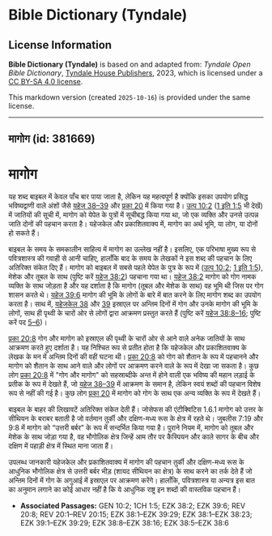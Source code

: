 # Bible Dictionary (Tyndale)

## License Information

**Bible Dictionary (Tyndale)** is based on and adapted from: _Tyndale Open Bible Dictionary_, [Tyndale House Publishers](https://tyndaleopenresources.com/), 2023, which is licensed under a [CC BY-SA 4.0 license](https://creativecommons.org/licenses/by-sa/4.0/legalcode.en).

This markdown version (created `2025-10-16`) is provided under the same license.



--------------------------------

## मागोग (id: 381669)

मागोग
=====

यह शब्द बाइबल में केवल पाँच बार पाया जाता है, लेकिन यह महत्वपूर्ण है क्योंकि इसका उपयोग प्रसिद्ध भविष्यद्वाणी वाले अंशों जैसे [यहेज 38–39](https://ref.ly/Ezek38:1-Ezek39:29) और [प्रका 20](https://ref.ly/Rev20:1-Rev20:15) में किया गया है। [उत्प 10:2](https://ref.ly/Gen10:2) ([1 इति 1:5](https://ref.ly/1Chr1:5) भी देखें) में जातियों की सूची में, मागोग को येपेत के पुत्रों में सूचीबद्ध किया गया था, जो एक व्यक्ति और उनसे उत्पन्न जाति दोनों की पहचान करता है। यहेजकेल और प्रकाशितवाक्य में, मागोग का अर्थ भूमि, या लोग, या दोनों हो सकते हैं।

बाइबल के समय के समकालीन साहित्य में मागोग का उल्लेख नहीं है। इसलिए, एक परिभाषा मुख्य रूप से पवित्रशास्त्र की गवाही से आनी चाहिए, हालाँकि बाद के समय के लेखकों ने इस शब्द की पहचान के लिए अतिरिक्त संकेत दिए हैं। मागोग को बाइबल में सबसे पहले येपेत के पुत्र के रूप में ([उत्प 10:2](https://ref.ly/Gen10:2); [1 इति 1:5](https://ref.ly/1Chr1:5)), मेशेक और तूबल के साथ (पुष्टि करें [यहेज 38:2](https://ref.ly/Ezek38:2)) पहचाना गया था। [यहेज 38:2](https://ref.ly/Ezek38:2) मागोग को गोग नामक व्यक्ति के साथ जोड़ता है और यह दर्शाता है कि मागोग (तूबल और मेशेक के साथ) वह भूमि थी जिस पर गोग शासन करते थे। [यहेज 39:6](https://ref.ly/Ezek39:6) मागोग की भूमि के लोगों के बारे में बात करने के लिए मागोग शब्द का उपयोग करता है। साथ में, [यहेजकेल 38](https://ref.ly/Ezek38:1-Ezek38:23) और [39](https://ref.ly/Ezek39:1-Ezek39:29) इस्राएल पर अन्तिम दिनों में गोग और उनके मागोग की भूमि के लोगों, साथ ही पृथ्वी के चारों ओर से लोगों द्वारा आक्रमण प्रस्तुत करते हैं (पुष्टि करें [यहेज 38:8–16](https://ref.ly/Ezek38:8-Ezek38:16); पुष्टि करें पद [5–6](https://ref.ly/Ezek38:5-Ezek38:6))।

[प्रका 20:8](https://ref.ly/Rev20:8) गोग और मागोग को इस्राएल की पृथ्वी के चारों ओर से आने वाले अनेक जातियों के साथ आक्रमण करते हुए दर्शाता है। यह निश्चित रूप से प्रतीत होता है कि यहेजकेल और प्रकाशितवाक्य के लेखक के मन में अन्तिम दिनों की वही घटना थी। [प्रका 20:8](https://ref.ly/Rev20:8) को गोग को शैतान के रूप में पहचानने और मागोग को शैतान के साथ आने वाले और लोगों पर आक्रमण करने वाले के रूप में देखा जा सकता है। कुछ लोग [प्रका 20:8](https://ref.ly/Rev20:8) में "गोग और मागोग" को सहस्राब्दीके अन्त में होने वाली एक भविष्य की महान लड़ाई के प्रतीक के रूप में देखते हैं, जो [यहेज 38–39](https://ref.ly/Ezek38:1-Ezek39:29) में आक्रमण के समान है, लेकिन स्वयं शब्दों की पहचान विशेष रूप से नहीं की गई है। कुछ लोग [प्रका 20](https://ref.ly/Rev20:1-Rev20:15) में मागोग को गोग के साथ एक अन्य व्यक्ति के रूप में देखते हैं।

बाइबल के बाहर की लिखावटें अतिरिक्त संकेत देती हैं। जोसेफस की एंटीक्विटिस 1\.6\.1 मागोग को उत्तर के सीथियन के बराबर बताती है जो वर्तमान तुर्की और दक्षिण\-मध्य रूस के क्षेत्र में रहते थे। जुबलीस 7:19 और 9:8 में मागोग को “उत्तरी बर्बर” के रूप में सन्दर्भित किया गया है। पुराने नियम में, मागोग को तूबल और मेशेक के साथ जोड़ा गया है, वह भौगोलिक क्षेत्र जिन्हें आम तौर पर कैस्पियन और काले सागर के बीच और दक्षिण में पहाड़ी क्षेत्र में स्थित माना जाता हैं।

उपलब्ध जानकारी यहेजकेल और प्रकाशितवाक्य में मागोग की पहचान तुर्की और दक्षिण\-मध्य रूस के आधुनिक भौगोलिक क्षेत्र से उत्तरी बर्बर भीड़ (शायद सीथियन का क्षेत्र) के साथ करने का तर्क देते हैं जो अन्तिम दिनों में गोग के अगुआई में इस्राएल पर आक्रमण करेंगे। हालाँकि, पवित्रशास्त्र या अन्यत्र इस बात का अनुमान लगाने का कोई आधार नहीं है कि ये आधुनिक राष्ट्र इन शब्दों की वास्तविक पहचान हैं।

* **Associated Passages:** GEN 10:2; 1CH 1:5; EZK 38:2; EZK 39:6; REV 20:8; REV 20:1–REV 20:15; EZK 38:1–EZK 39:29; EZK 38:1–EZK 38:23; EZK 39:1–EZK 39:29; EZK 38:8–EZK 38:16; EZK 38:5–EZK 38:6

